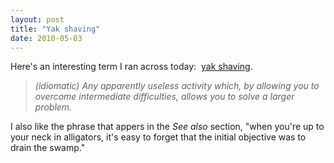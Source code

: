 ```yaml
---
layout: post
title: "Yak shaving"
date: 2010-05-03
---
```


Here's an interesting term I ran across today:  <a href="http://en.wiktionary.org/wiki/yak_shaving">yak shaving</a>.
<blockquote><em>(idiomatic) Any apparently useless activity which, by allowing you to overcome intermediate difficulties, allows you to solve a larger problem.</em></blockquote>
I also like the phrase that appers in the <em>See also </em>section, "when you're up to your neck in alligators, it's easy to forget that the initial objective was to drain the swamp."